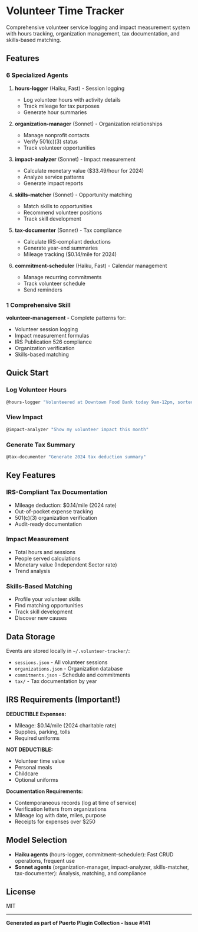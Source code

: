 # Volunteer Time Tracker

Comprehensive volunteer service logging and impact measurement system with hours tracking, organization management, tax documentation, and skills-based matching.

## Features

### 6 Specialized Agents

1. **hours-logger** (Haiku, Fast) - Session logging
   - Log volunteer hours with activity details
   - Track mileage for tax purposes
   - Generate hour summaries

2. **organization-manager** (Sonnet) - Organization relationships
   - Manage nonprofit contacts
   - Verify 501(c)(3) status
   - Track volunteer opportunities

3. **impact-analyzer** (Sonnet) - Impact measurement
   - Calculate monetary value ($33.49/hour for 2024)
   - Analyze service patterns
   - Generate impact reports

4. **skills-matcher** (Sonnet) - Opportunity matching
   - Match skills to opportunities
   - Recommend volunteer positions
   - Track skill development

5. **tax-documenter** (Sonnet) - Tax compliance
   - Calculate IRS-compliant deductions
   - Generate year-end summaries
   - Mileage tracking ($0.14/mile for 2024)

6. **commitment-scheduler** (Haiku, Fast) - Calendar management
   - Manage recurring commitments
   - Track volunteer schedule
   - Send reminders

### 1 Comprehensive Skill

**volunteer-management** - Complete patterns for:
- Volunteer session logging
- Impact measurement formulas
- IRS Publication 526 compliance
- Organization verification
- Skills-based matching

## Quick Start

### Log Volunteer Hours

```bash
@hours-logger "Volunteered at Downtown Food Bank today 9am-12pm, sorted food donations, drove 12 miles"
```

### View Impact

```bash
@impact-analyzer "Show my volunteer impact this month"
```

### Generate Tax Summary

```bash
@tax-documenter "Generate 2024 tax deduction summary"
```

## Key Features

### IRS-Compliant Tax Documentation
- Mileage deduction: $0.14/mile (2024 rate)
- Out-of-pocket expense tracking
- 501(c)(3) organization verification
- Audit-ready documentation

### Impact Measurement
- Total hours and sessions
- People served calculations
- Monetary value (Independent Sector rate)
- Trend analysis

### Skills-Based Matching
- Profile your volunteer skills
- Find matching opportunities
- Track skill development
- Discover new causes

## Data Storage

Events are stored locally in `~/.volunteer-tracker/`:
- `sessions.json` - All volunteer sessions
- `organizations.json` - Organization database
- `commitments.json` - Schedule and commitments
- `tax/` - Tax documentation by year

## IRS Requirements (Important!)

**DEDUCTIBLE Expenses:**
- Mileage: $0.14/mile (2024 charitable rate)
- Supplies, parking, tolls
- Required uniforms

**NOT DEDUCTIBLE:**
- Volunteer time value
- Personal meals
- Childcare
- Optional uniforms

**Documentation Requirements:**
- Contemporaneous records (log at time of service)
- Verification letters from organizations
- Mileage log with date, miles, purpose
- Receipts for expenses over $250

## Model Selection

- **Haiku agents** (hours-logger, commitment-scheduler): Fast CRUD operations, frequent use
- **Sonnet agents** (organization-manager, impact-analyzer, skills-matcher, tax-documenter): Analysis, matching, and compliance

## License

MIT

---

**Generated as part of Puerto Plugin Collection - Issue #141**

